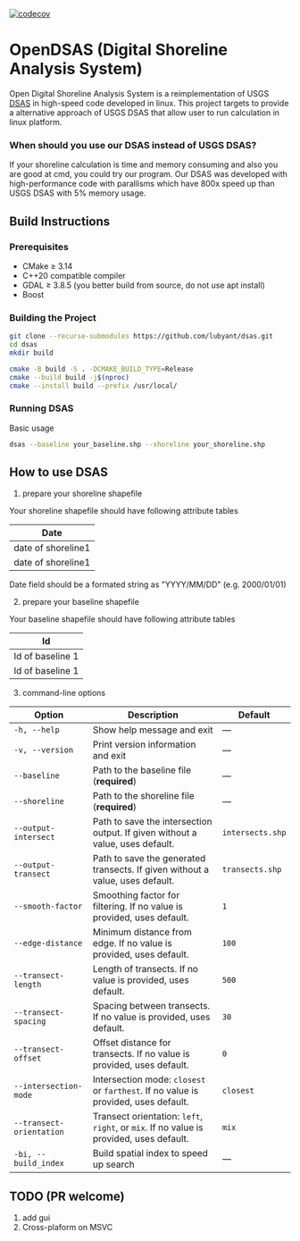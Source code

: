 [![codecov](https://codecov.io/gh/USERNAME/REPO/branch/main/graph/badge.svg)](https://codecov.io/gh/lubyant/DSAS)

# OpenDSAS (Digital Shoreline Analysis System)
Open Digital Shoreline Analysis System is a reimplementation of USGS
[DSAS](https://www.usgs.gov/centers/whcmsc/science/digital-shoreline-analysis-system-dsas)
in high-speed code developed in linux. This project targets to provide a
alternative approach of USGS DSAS that allow user to run calculation in linux
platform.

### When should you use our DSAS instead of USGS DSAS?
If your shoreline calculation is time and memory consuming and also you are good at cmd, you could try our program. Our DSAS was developed with high-performance code with parallisms which have 800x speed up than USGS DSAS with 5% memory usage.

## Build Instructions

### Prerequisites

- CMake ≥ 3.14
- C++20 compatible compiler
- GDAL ≥ 3.8.5 (you better build from source, do not use apt install)
- Boost

### Building the Project

```bash
git clone --recurse-submodules https://github.com/lubyant/dsas.git
cd dsas
mkdir build

cmake -B build -S . -DCMAKE_BUILD_TYPE=Release
cmake --build build -j$(nproc)
cmake --install build --prefix /usr/local/
```

### Running DSAS

Basic usage
```bash
dsas --baseline your_baseline.shp --shoreline your_shoreline.shp
```
## How to use DSAS
1. prepare your shoreline shapefile

Your shoreline shapefile should have following attribute tables

| Date | 
|------|
| date of shoreline1|
| date of shoreline1|

Date field should be a formated string as "YYYY/MM/DD" (e.g. 2000/01/01)

2. prepare your baseline shapefile

Your baseline shapefile should have following attribute tables

| Id | 
|------|
| Id of baseline 1|
| Id of baseline 1|

3. command-line options

| Option                   | Description                                                                 | Default            |
|---------------------------|-----------------------------------------------------------------------------|--------------------|
| `-h, --help`              | Show help message and exit                                                  | —                  |
| `-v, --version`           | Print version information and exit                                          | —                  |
| `--baseline`              | Path to the baseline file (**required**)                                    | —                  |
| `--shoreline`             | Path to the shoreline file (**required**)                                   | —                  |
| `--output-intersect` | Path to save the intersection output. If given without a value, uses default. | `intersects.shp`   |
| `--output-transect`  | Path to save the generated transects. If given without a value, uses default. | `transects.shp`    |
| `--smooth-factor`     | Smoothing factor for filtering. If no value is provided, uses default.      | `1`                |
| `--edge-distance`     | Minimum distance from edge. If no value is provided, uses default.          | `100`              |
| `--transect-length`   | Length of transects. If no value is provided, uses default.                 | `500`              |
| `--transect-spacing`  | Spacing between transects. If no value is provided, uses default.           | `30`               |
| `--transect-offset`   | Offset distance for transects. If no value is provided, uses default.       | `0`                |
| `--intersection-mode` | Intersection mode: `closest` or `farthest`. If no value is provided, uses default. | `closest`          |
| `--transect-orientation` | Transect orientation: `left`, `right`, or `mix`. If no value is provided, uses default. | `mix`              |
| `-bi, --build_index`      | Build spatial index to speed up search                                      | —                  |


## TODO (PR welcome)
1. add gui
2. Cross-plaform on MSVC

